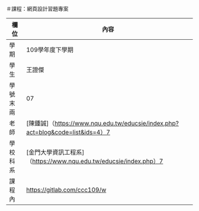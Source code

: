 ＃課程：網頁設計習題專案

欄位 | 內容
-----|--------
學期| 109學年度下學期
學生| 王證傑
學號末兩| 07
老師| [陳鍾誠]（https://www.nqu.edu.tw/educsie/index.php?act=blog&code=list&ids=4）7
學校科系| [金門大學資訊工程系]（https://www.nqu.edu.tw/educsie/index.php）7
課程內| https://gitlab.com/ccc109/w
